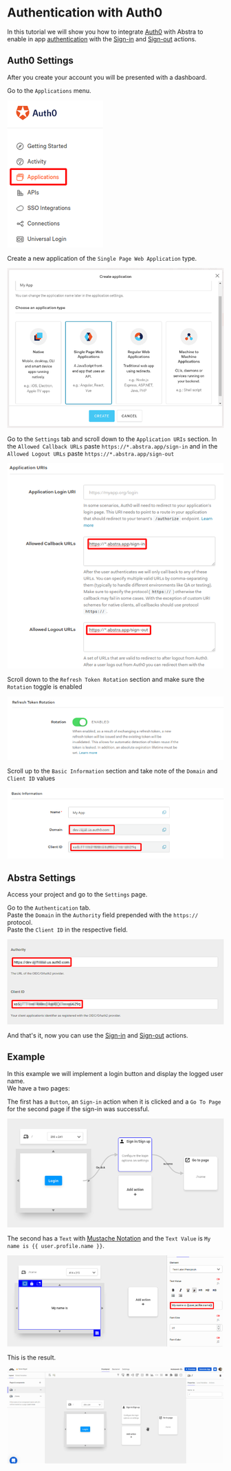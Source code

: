 # Authentication with Auth0

In this tutorial we will show you how to integrate [Auth0](https://auth0.com/) with Abstra to enable in app [authentication](../../docs/project-settings/authentication.md) with the [Sign-in]() and [Sign-out]() actions.

## Auth0 Settings

After you create your account you will be presented with a dashboard.

Go to the `Applications` menu.  


![](../../.gitbook/assets/auth0-app.png)

Create a new application of the `Single Page Web Application` type.  


![](../../.gitbook/assets/auth0-new.png)

Go to the `Settings` tab and scroll down to the `Application URIs` section. In the `Allowed Callback URLs` paste `https://*.abstra.app/sign-in` and in the `Allowed Logout URLs` paste `https://*.abstra.app/sign-out`  


![](../../.gitbook/assets/auth0-allow.png)

Scroll down to the `Refresh Token Rotation` section and make sure the `Rotation` toggle is enabled  


![](../../.gitbook/assets/auth0-refresh.png)

Scroll up to the `Basic Information` section and take note of the `Domain` and `Client ID` values  


![](../../.gitbook/assets/auth0-info.png)

## Abstra Settings

Access your project and go to the `Settings` page.

Go to the `Authentication` tab.  
Paste the `Domain` in the `Authority` field prepended with the `https://` protocol.  
Paste the `Client ID` in the respective field.  


![](../../.gitbook/assets/auth0-abstra.png)

And that's it, now you can use the [Sign-in]() and [Sign-out]() actions.

## Example

In this example we will implement a login button and display the logged user name.  
We have a two pages:

The first has a `Button`, an `Sign-in` action when it is clicked and a `Go To Page` for the second page if the sign-in was successful.  


![](../../.gitbook/assets/auth0-p1.png)

The second has a `Text` with [Mustache Notation](../../docs/front-end/arguments/mustache-notation.md) and the `Text Value` is `My name is {{ user.profile.name }}`.  


![](../../.gitbook/assets/auth0-p2.png)

This is the result.  


![](../../.gitbook/assets/auth0-login-wf.gif)

